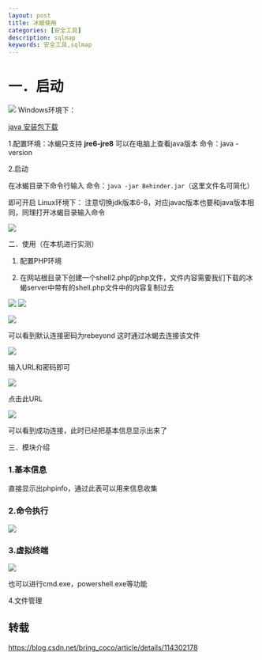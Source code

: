 ```yaml
---
layout: post
title: 冰蝎使用
categories: [安全工具]
description: sqlmap
keywords: 安全工具,sqlmap
---
```


# 一．启动

![](https://img-blog.csdnimg.cn/20210303104648896.png?x-oss-process=image/watermark,type_ZmFuZ3poZW5naGVpdGk,shadow_10,text_aHR0cHM6Ly9ibG9nLmNzZG4ubmV0L2JyaW5nX2NvY28=,size_16,color_FFFFFF,t_70)
Windows环境下：

[java 安装包下载](https://www.java.com/zh-TW/download/)

1.配置环境：冰蝎只支持 **jre6-jre8**
可以在电脑上查看java版本
命令：java -version

2.启动

在冰蝎目录下命令行输入
命令：`java -jar Behinder.jar`（这里文件名可简化）

即可开启
Linux环境下：
注意切换jdk版本6-8，对应javac版本也要和java版本相同，同理打开冰蝎目录输入命令


![](https://img-blog.csdnimg.cn/20210303104505862.png)


二．使用（在本机进行实测）

1. 配置PHP环境

2. 在网站根目录下创建一个shell2.php的php文件，文件内容需要我们下载的冰蝎server中带有的shell.php文件中的内容复制过去
   
![](https://img-blog.csdnimg.cn/20210303104623711.png)
![](https://img-blog.csdnimg.cn/20210303104635231.png?x-oss-process=image/watermark,type_ZmFuZ3poZW5naGVpdGk,shadow_10,text_aHR0cHM6Ly9ibG9nLmNzZG4ubmV0L2JyaW5nX2NvY28=,size_16,color_FFFFFF,t_70)


![](https://img-blog.csdnimg.cn/20210303104639653.png)

可以看到默认连接密码为rebeyond
这时通过冰蝎去连接该文件


![](https://img-blog.csdnimg.cn/20210303104648896.png?x-oss-process=image/watermark,type_ZmFuZ3poZW5naGVpdGk,shadow_10,text_aHR0cHM6Ly9ibG9nLmNzZG4ubmV0L2JyaW5nX2NvY28=,size_16,color_FFFFFF,t_70)

输入URL和密码即可

![](https://img-blog.csdnimg.cn/20210303104659769.png)

点击此URL

![](https://img-blog.csdnimg.cn/20210303104710853.png?x-oss-process=image/watermark,type_ZmFuZ3poZW5naGVpdGk,shadow_10,text_aHR0cHM6Ly9ibG9nLmNzZG4ubmV0L2JyaW5nX2NvY28=,size_16,color_FFFFFF,t_70)

可以看到成功连接，此时已经把基本信息显示出来了

三．模块介绍

### 1.基本信息
直接显示出phpinfo，通过此表可以用来信息收集

### 2.命令执行

![](https://img-blog.csdnimg.cn/20210303104751611.png)

### 3.虚拟终端

![](https://img-blog.csdnimg.cn/20210303104805531.png)

也可以进行cmd.exe，powershell.exe等功能

4.文件管理

## 转载


https://blog.csdn.net/bring_coco/article/details/114302178
